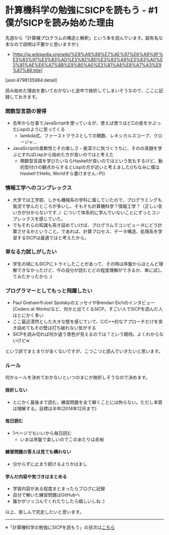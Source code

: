 計算機科学の勉強にSICPを読もう - #1 僕がSICPを読み始めた理由
================================

先週から「計算機プログラムの構造と解釈」という本を読んでいます。超有名な本なので説明は不要かと思いますが:)

* [http://ja.wikipedia.org/wiki/%E8%A8%88%E7%AE%97%E6%A9%9F%E3%83%97%E3%83%AD%E3%82%B0%E3%83%A9%E3%83%A0%E3%81%AE%E6%A7%8B%E9%80%A0%E3%81%A8%E8%A7%A3%E9%87%88:title]

[asin:4798135984:detail]

読み始めた理由を書いておかないと途中で挫折してしまいそうなので、ここに記録しておきます。


### 関数型言語の習得

* 去年から仕事でJavaScriptを使っているが、使えば使うほどCの皮をかぶったLispのように思ってくる
     * lambda式、ファーストクラスとしての関数、レキシカルスコープ、クロージャ…
* JavaScriptの柔軟性とその楽しさ・奥深さに気づくうちに、そのの真髄を学ぶとすればLispから始めた方が良いのではと考えた
    * 関数型言語を学びたいならHaskellが良いのではという気もするけど、動的型付けの観点からするとLispの方が近いと考えました((ちなみに僕はHaskellでHello, Worldすら書けません:-P))

### 情報工学へのコンプレックス

* 大学では工学部、しかも機械系の学科に属していたので、プログラミングも我流で学んだところが多いし、そもそも計算機科学？情報工学？（正しい言い方が分からないです..）について体系的に学んでいないことにずっとコンプレックスを感じていた。
* でもそれらの知識も突き詰めていけば、プログラムでコンピュータにどう計算させるかということ。であれば、計算プロセス、データ構造、処理系を学習するSICPは最適ではと考えたから。

### 単なる力試しがしたい

* 学生の頃にもSICPにトライしたことがあって、その時は序盤からほとんど理解できなかったけど、今の自分が読むとどの程度理解ができるか、単に試してみたかったから :)

### プログラマーとしてもっと飛躍したい

* Paul GrehamやJoel SpolskyのエッセイやBrendan Eichのインタビュー(Coders at Works)など、何かと出てくるSICP。すごい人でSICPを読んだ人はとにかく多い
* ここ最近漠然とした大きな壁を感じていて、C/C++的なアプローチだけを突き詰めてもその壁は打ち破れない気がする
* SICPを読み切れば何か違う景色が見えるのでは？という期待。よくわからないけどw

という訳でまとまりが全くないですが、こつこつと読んでいきたいと思います。


### ルール

何かルールを決めておかないといつのまにか挫折しそうなので決めます。

#### 挫折しない

* とにかく最後まで読む。練習問題を全て解くことには拘らない。ただし本質は理解する。目標は半年(2014年12月まで)

#### 毎日読む

* 1ページでもいいから毎日読む
     * いまは序盤で楽しいのでこのあたりは余裕

#### 練習問題の答えは見ても構わない

* 分からずに止まり続けるよりかはまし

#### 学んだ内容や気づきはまとめる

* 学習内容がある程度まとまったらブログに記録
* 自分で解いた練習問題はGitHubへ
* 誰かがツッコんでくれたりしたら嬉しいしね :)


以上、楽しんで完走したいと思います。


--------------------------------

※「計算機科学の勉強にSICPを読もう」の目次は[こちら](http://uents.hatenablog.com/entry/2014/05/25/000000)

